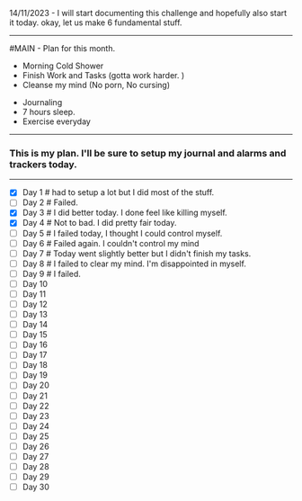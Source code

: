 14/11/2023 - I will start documenting this challenge and hopefully also start it today. 
okay, let us make 6 fundamental stuff. 

---
#MAIN - Plan for this month. 

- Morning Cold Shower
- Finish Work and Tasks (gotta work harder. )
- Cleanse my mind (No porn, No cursing)
* Journaling
* 7 hours sleep. 
* Exercise everyday
---
### This is my plan. I'll be sure to setup my journal and alarms and trackers today. 
---
- [x]  Day 1 # had to setup a lot but I did most of the stuff. 
- [ ]  Day 2 # Failed.
- [x]  Day 3 # I did better today. I done feel like killing myself. 
- [x]  Day 4 # Not to bad.  I did pretty fair today. 
- [ ]  Day 5 # I failed today, I thought I could control myself.
- [ ]  Day 6 # Failed again. I couldn't control my mind
- [ ]  Day 7 # Today went slightly better but I didn't finish my tasks. 
- [ ]  Day 8 # I failed to clear my mind. I'm disappointed in myself.
- [ ]  Day 9 # I failed. 
- [ ]  Day 10
- [ ]  Day 11
- [ ]  Day 12
- [ ]  Day 13
- [ ]  Day 14
- [ ]  Day 15
- [ ]  Day 16
- [ ]  Day 17
- [ ]  Day 18
- [ ]  Day 19
- [ ]  Day 20
- [ ]  Day 21
- [ ]  Day 22
- [ ]  Day 23
- [ ]  Day 24
- [ ]  Day 25
- [ ]  Day 26
- [ ]  Day 27
- [ ]  Day 28
- [ ]  Day 29
- [ ]  Day 30

